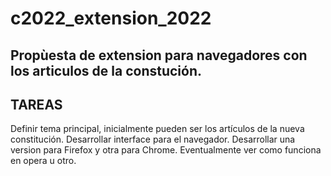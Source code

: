 # c2022_extension_2022

## Propùesta de extension para navegadores con los articulos de la constución.

## TAREAS

Definir tema principal, inicialmente pueden ser los  artículos de la nueva constitución. 
Desarrollar interface para el navegador.
Desarrollar una version para Firefox y otra para Chrome. Eventualmente ver como funciona en opera u otro. 
